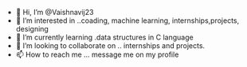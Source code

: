 - 👋 Hi, I’m @Vaishnavij23
- 👀 I’m interested in ..coading, machine learning, internships,projects, designing 
- 🌱 I’m currently learning .data structures in C language
- 💞️ I’m looking to collaborate on .. internships and projects.
- 📫 How to reach me ... message me on my profile 

<!---
Vaishnavij23/Vaishnavij23 is a ✨ special ✨ repository because its `README.md` (this file) appears on your GitHub profile.
You can click the Preview link to take a look at your changes.
--->
